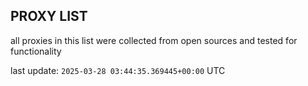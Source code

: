 ## PROXY LIST

all proxies in this list were collected from open sources and tested for functionality

last update: `2025-03-28 03:44:35.369445+00:00` UTC